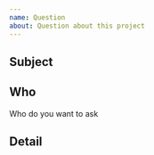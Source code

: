 ```yaml
---
name: Question
about: Question about this project
---
```


## Subject

## Who
Who do you want to ask

## Detail